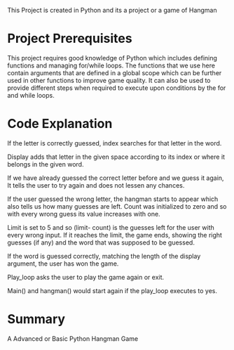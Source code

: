 
This Project is created in Python and its a project or a game of Hangman 

# Project Prerequisites

This project requires good knowledge of Python which includes defining functions and managing for/while loops. The functions that we use here contain arguments that are defined in a global scope which can be further used in other functions to improve game quality. It can also be used to provide different steps when required to execute upon conditions by the for and while loops.

# Code Explanation

If the letter is correctly guessed, index searches for that letter in the word.

Display adds that letter in the given space according to its index or where it belongs in the given word.

If we have already guessed the correct letter before and we guess it again, It tells the user to try again and does not lessen any chances.

If the user guessed the wrong letter, the hangman starts to appear which also tells us how many guesses are left. Count was initialized to zero and so with every wrong guess its value increases with one.

Limit is set to 5 and so (limit- count) is the guesses left for the user with every wrong input. If it reaches the limit, the game ends, showing the right guesses
(if any) and the word that was supposed to be guessed.

If the word is guessed correctly, matching the length of the display argument, the user has won the game.

Play_loop asks the user to play the game again or exit.

Main() and hangman() would start again if the play_loop executes to yes.

# Summary

A Advanced or Basic Python Hangman Game 
